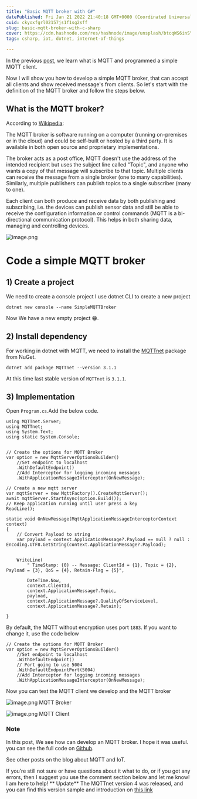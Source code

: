 ```yaml
---
title: "Basic MQTT broker with C#"
datePublished: Fri Jan 21 2022 21:40:18 GMT+0000 (Coordinated Universal Time)
cuid: ckyoxfgrl02157js1f1sg2sff
slug: basic-mqtt-broker-with-c-sharp
cover: https://cdn.hashnode.com/res/hashnode/image/unsplash/btcqWS6inSY/upload/v1642506501194/L_XgpPUxb.jpeg
tags: csharp, iot, dotnet, internet-of-things

---
```


In the previous [post](https://blog.behroozbc.ir/start-mqtt-client-with-csharp), we learn what is MQTT and programmed a simple MQTT client.

Now I will show you how to develop a simple MQTT broker, that can accept all clients and show received message's from clients.
So let's start with the definition of the MQTT broker and follow the steps below.
## What is the MQTT broker?
According to [Wikipedia](https://en.wikipedia.org/wiki/MQTT#:~:text=The%20MQTT%20broker,and%20controlling%20devices.): 

The MQTT broker is software running on a computer (running on-premises or in the cloud) and could be self-built or hosted by a third party. It is available in both open source and proprietary implementations.

The broker acts as a post office, MQTT doesn't use the address of the intended recipient but uses the subject line called "Topic", and anyone who wants a copy of that message will subscribe to that topic. Multiple clients can receive the message from a single broker (one to many capabilities). Similarly, multiple publishers can publish topics to a single subscriber (many to one).

Each client can both produce and receive data by both publishing and subscribing, i.e. the devices can publish sensor data and still be able to receive the configuration information or control commands (MQTT is a bi-directional communication protocol). This helps in both sharing data, managing and controlling devices.

![image.png](https://cdn.hashnode.com/res/hashnode/image/upload/v1642701642862/HwuJmWooB.png)
# Code a simple MQTT broker
## 1) Create a project
We need to create a console project I use dotnet CLI to create a new project

```
dotnet new console --name SimpleMQTTBroker
```
Now We have a new empty project 😁.
## 2) Install dependency
For working in dotnet with MQTT, we need to install the [MQTTnet](https://www.nuget.org/packages/MQTTnet) package from NuGet.
```
dotnet add package MQTTnet --version 3.1.1
```
At this time last stable version of `MQTTnet` is `3.1.1`.
## 3) Implementation
Open `Program.cs`.Add the below code.

```
using MQTTnet.Server;
using MQTTnet;
using System.Text;
using static System.Console;


// Create the options for MQTT Broker
var option = new MqttServerOptionsBuilder()
    //Set endpoint to localhost
    .WithDefaultEndpoint()
    //Add Interceptor for logging incoming messages
    .WithApplicationMessageInterceptor(OnNewMessage);

// Create a new mqtt server 
var mqttServer = new MqttFactory().CreateMqttServer();
await mqttServer.StartAsync(option.Build());
// Keep application running until user press a key
ReadLine();

static void OnNewMessage(MqttApplicationMessageInterceptorContext context)
{
    // Convert Payload to string
    var payload = context.ApplicationMessage?.Payload == null ? null : Encoding.UTF8.GetString(context.ApplicationMessage?.Payload);


    WriteLine(
        " TimeStamp: {0} -- Message: ClientId = {1}, Topic = {2}, Payload = {3}, QoS = {4}, Retain-Flag = {5}",

        DateTime.Now,
        context.ClientId,
        context.ApplicationMessage?.Topic,
        payload,
        context.ApplicationMessage?.QualityOfServiceLevel,
        context.ApplicationMessage?.Retain);

}
```
By default, the MQTT without encryption uses port `1883`. If you want to change it, use the code below 
```
// Create the options for MQTT Broker
var option = new MqttServerOptionsBuilder()
    //Set endpoint to localhost
    .WithDefaultEndpoint()
    // Port going to use 5004
    .WithDefaultEndpointPort(5004)
    //Add Interceptor for logging incoming messages
    .WithApplicationMessageInterceptor(OnNewMessage);
```
Now you can test the MQTT client we develop and the MQTT broker

![image.png](https://cdn.hashnode.com/res/hashnode/image/upload/v1642800654860/8JhXa_78V.png)
MQTT Broker 

![image.png](https://cdn.hashnode.com/res/hashnode/image/upload/v1642800690983/BA3t2OR4E.png)
MQTT Client
### Note
In this post, We see how can develop an MQTT broker. I hope it was useful. you can see the full code on  [Github](https://github.com/behroozbc/SimpleMQTTBroker).

See other posts on the blog about MQTT and IoT.

If you’re still not sure or have questions about it what to do, or if you got any errors, then I suggest you use the comment section below and let me know! I am here to help!
** Update**
The MQTTnet version 4 was released, and you can find this version sample and introduction on [this link](https://blog.behroozbc.ir/c-mqtt-broker-using-mqttnet-version-4)
